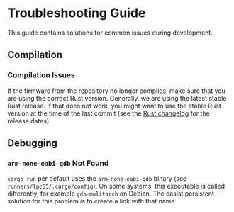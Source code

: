 # Troubleshooting Guide

This guide contains solutions for common issues during development.

## Compilation

### Compilation Issues

If the firmware from the repository no longer compiles, make sure that you are using the correct Rust version.  Generally, we are using the latest stable Rust release.  If that does not work, you might want to use the stable Rust version at the time of the last commit (see the [Rust changelog][] for the release dates).

[Rust changelog]: https://github.com/rust-lang/rust/blob/master/RELEASES.md

## Debugging

### `arm-none-eabi-gdb` Not Found

`cargo run` per default uses the `arm-none-eabi-gdb` binary (see `runners/lpc55/.cargo/config`).  On some systems, this executable is called differently, for example `gdb-mulitarch` on Debian.  The easist persistent solution for this problem is to create a link with that name.
